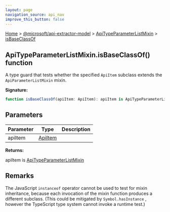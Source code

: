 ```yaml
---
layout: page
navigation_source: api_nav
improve_this_button: false
---
```



[Home](./index.md) &gt; [@microsoft/api-extractor-model](./api-extractor-model.md) &gt; [ApiTypeParameterListMixin](./api-extractor-model.apitypeparameterlistmixin.md) &gt; [isBaseClassOf](./api-extractor-model.apitypeparameterlistmixin.isbaseclassof.md)

## ApiTypeParameterListMixin.isBaseClassOf() function

A type guard that tests whether the specified `ApiItem` subclass extends the `ApiParameterListMixin` mixin.

<b>Signature:</b>

```typescript
function isBaseClassOf(apiItem: ApiItem): apiItem is ApiTypeParameterListMixin;
```

## Parameters

|  Parameter | Type | Description |
|  --- | --- | --- |
|  apiItem | [ApiItem](./api-extractor-model.apiitem.md) |  |

<b>Returns:</b>

apiItem is [ApiTypeParameterListMixin](./api-extractor-model.apitypeparameterlistmixin.md)

## Remarks

The JavaScript `instanceof` operator cannot be used to test for mixin inheritance, because each invocation of the mixin function produces a different subclass. (This could be mitigated by `Symbol.hasInstance` , however the TypeScript type system cannot invoke a runtime test.)
